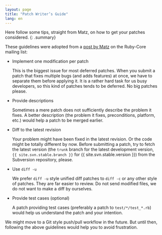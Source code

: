 ```yaml
---
layout: page
title: "Patch Writer’s Guide"
lang: en
---
```


Here follow some tips, straight from Matz, on how to get
your patches considered.
{: .summary}

These guidelines were adopted from a [post by Matz][ruby-core-post]
on the Ruby-Core mailing list:

* Implement one modification per patch

  This is the biggest issue for most deferred patches. When you
  submit a patch that fixes multiple bugs (and adds features) at once,
  we have to separate them before applying it. It is a rather hard task
  for us busy developers, so this kind of patches tends to be deferred.
  No big patches please.

* Provide descriptions

  Sometimes a mere patch does not sufficiently describe the problem it fixes.
  A better description (the problem it fixes, preconditions, platform, etc.)
  would help a patch to be merged earlier.

* Diff to the latest revision

  Your problem might have been fixed in the latest revision. Or the code
  might be totally different by now. Before submitting a patch, try to fetch
  the latest version (the `trunk` branch for the latest development version,
  `{{ site.svn.stable.branch }}` for {{ site.svn.stable.version }})
  from the Subversion repository, please.

* Use `diff -u`

  We prefer `diff -u` style unified diff patches to `diff -c`
  or any other style of patches. They are far easier to review.
  Do not send modified files, we do not want to make a diff by ourselves.

* Provide test cases (optional)

  A patch providing test cases (preferably a patch to `test/*/test_*.rb`)
  would help us understand the patch and your intention.

We might move to a Git style push/pull workflow in the future.
But until then, following the above guidelines would help you to avoid
frustration.


[ruby-core-post]: http://blade.nagaokaut.ac.jp/cgi-bin/scat.rb/ruby/ruby-core/25139
